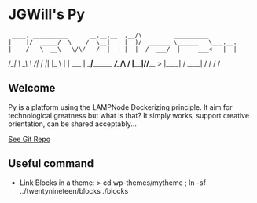 # JGWill's Py

     ____. __________      __.__.__  .__/\         __________
    |    |/  _____/  \    /  \__|  | |  )/  ______ \______   \___.__.
    |    /   \  __\   \/\/   /  |  | |  |  /  ___/  |     ___<   |  |
/\__|    \    \_\  \        /|  |  |_|  |__\___ \   |    |    \___  |
\________|\______  /\__/\  / |__|____/____/____  >  |____|    / ____|
                 \/      \/                    \/             \/

## Welcome

Py is a platform using the LAMPNode Dockerizing principle.  It aim for technological greatness but what is that? It simply works, support creative orientation, can be shared acceptably...

[See Git Repo](https://github.com/jgwill/py)

## Useful command
* Link Blocks in a theme: > cd wp-themes/mytheme ; ln -sf ../twentynineteen/blocks ./blocks
